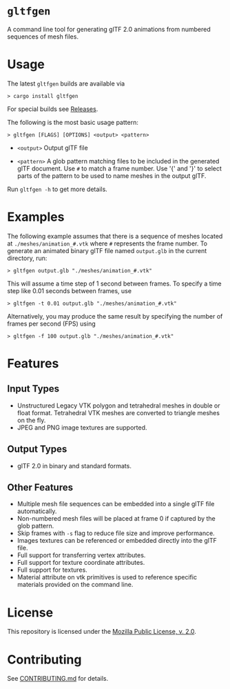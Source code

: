 # `gltfgen`

A command line tool for generating glTF 2.0 animations from numbered sequences of mesh files.


# Usage

The latest `gltfgen` builds are available via

```
> cargo install gltfgen
```

For special builds see [Releases](https://github.com/elrnv/gltfgen/releases).

The following is the most basic usage pattern:

`> gltfgen [FLAGS] [OPTIONS] <output> <pattern>`

  - `<output>`     Output glTF file

  - `<pattern>`    A glob pattern matching files to be included in the generated glTF document. Use `#` to match a frame number. Use '{' and '}' to select parts of the pattern to be used to name meshes in the output glTF.

Run `gltfgen -h` to get more details.


# Examples

The following example assumes that there is a sequence of meshes located at
`./meshes/animation_#.vtk` where `#` represents the frame number.
To generate an animated binary glTF file named `output.glb` in the current directory, run:

`> gltfgen output.glb "./meshes/animation_#.vtk"`

This will assume a time step of 1 second between frames. To specify a time step like 0.01 seconds between frames, use

`> gltfgen -t 0.01 output.glb "./meshes/animation_#.vtk"`

Alternatively, you may produce the same result by specifying the number of frames per second (FPS) using

`> gltfgen -f 100 output.glb "./meshes/animation_#.vtk"`


# Features

## Input Types

 - Unstructured Legacy VTK polygon and tetrahedral meshes in double or float format.
   Tetrahedral VTK meshes are converted to triangle meshes on the fly.
 - JPEG and PNG image textures are supported.

## Output Types

 - glTF 2.0 in binary and standard formats.

## Other Features

 - Multiple mesh file sequences can be embedded into a single glTF file
   automatically.
 - Non-numbered mesh files will be placed at frame 0 if captured by the glob
   pattern.
 - Skip frames with `-s` flag to reduce file size and improve performance.
 - Images textures can be referenced or embedded directly into the glTF file.
 - Full support for transferring vertex attributes.
 - Full support for texture coordinate attributes.
 - Full support for textures.
 - Material attribute on vtk primitives is used to reference specific materials
   provided on the command line.

# License

This repository is licensed under the [Mozilla Public License, v. 2.0](https://mozilla.org/MPL/2.0/).

# Contributing

See [CONTRIBUTING.md](CONTRIBUTING.md) for details.
